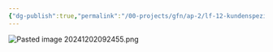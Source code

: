 ```yaml
---
{"dg-publish":true,"permalink":"/00-projects/gfn/ap-2/lf-12-kundenspezifische-anwendungsentwicklung-durchfuehren/","tags":["GFN/LF12"],"noteIcon":"","updated":"2024-12-02T09:24:57.000+01:00"}
---
```


![Pasted image 20241202092455.png](/img/user/02%20-%20RESOURCES/Files/IMG/Pasted%20image%2020241202092455.png)

